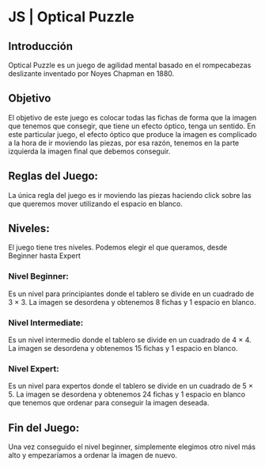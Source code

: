 # JS | Optical Puzzle

## Introducción
Optical Puzzle es un juego de agilidad mental basado en el rompecabezas deslizante inventado por Noyes Chapman en 1880.

## Objetivo
El objetivo de este juego es colocar todas las fichas de forma que la imagen que tenemos que consegir, que tiene un efecto óptico, tenga un sentido. En este particular juego, el efecto óptico que produce la imagen es complicado a la hora de ir moviendo las piezas, por esa razón, tenemos en la parte izquierda la imagen final que debemos conseguir.

## Reglas del Juego:
La única regla del juego es ir moviendo las piezas haciendo click sobre las que queremos mover utilizando el espacio en blanco.

## Niveles:
El juego tiene tres niveles. Podemos elegir el que queramos, desde Beginner hasta Expert

### Nivel Beginner:
Es un nivel para principiantes donde el tablero se divide en un cuadrado de 3 × 3. La imagen se desordena y obtenemos 8 fichas y 1 espacio en blanco.

### Nivel Intermediate:
Es un nivel intermedio donde el tablero se divide en un cuadrado de 4 × 4. La imagen se desordena y obtenemos 15 fichas y 1 espacio en blanco.

### Nivel Expert:
Es un nivel para expertos donde el tablero se divide en un cuadrado de 5 × 5. La imagen se desordena y obtenemos 24 fichas y 1 espacio en blanco que tenemos que ordenar para conseguir la imagen deseada.


## Fin del Juego:
Una vez conseguido el nivel beginner, simplemente elegimos otro nivel más alto y empezaríamos a ordenar la imagen de nuevo.
